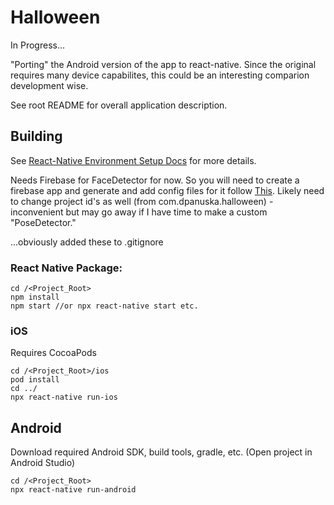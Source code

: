 # Halloween
In Progress...

"Porting" the Android version of the app to react-native. Since the original requires many device capabilites, this could be an interesting comparion development wise.

See root README for overall application description.

## Building
See [React-Native Environment Setup Docs](https://reactnative.dev/docs/environment-setup) for more details.

Needs Firebase for FaceDetector for now. So you will need to create a firebase app and generate and add config files for it follow [This](https://rnfirebase.io). Likely need to change project id's as well (from com.dpanuska.halloween) - inconvenient but may go away if I have time to make a custom "PoseDetector." 

...obviously added these to .gitignore
### React Native Package:

```
cd /<Project_Root>
npm install 
npm start //or npx react-native start etc.
```
### iOS
Requires CocoaPods
``` 
cd /<Project_Root>/ios
pod install
cd ../
npx react-native run-ios
```

## Android
Download required Android SDK, build tools, gradle, etc. (Open project in Android Studio)
```
cd /<Project_Root>
npx react-native run-android
```



